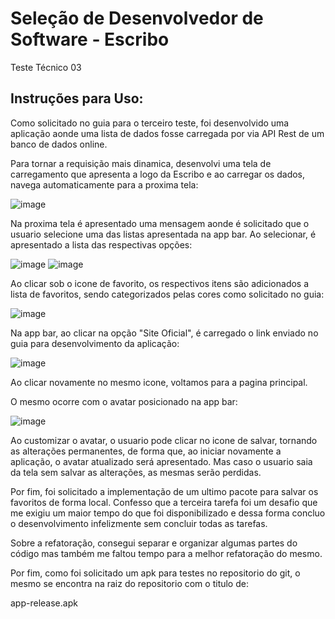 # Seleção de Desenvolvedor de Software - Escribo

Teste Técnico 03

## Instruções para Uso:

Como solicitado no guia para o terceiro teste, foi desenvolvido uma aplicação aonde uma lista de dados
fosse carregada por via API Rest de um banco de dados online.

Para tornar a requisição mais dinamica, desenvolvi uma tela de carregamento que apresenta a logo da Escribo
e ao carregar os dados, navega automaticamente para a proxima tela:

![image](https://user-images.githubusercontent.com/35077005/151684596-b5e58b4c-4999-44bc-8ccb-9618429b8bf8.png)

Na proxima tela é apresentado uma mensagem aonde é solicitado que o usuario selecione uma das listas
apresentada na app bar.
Ao selecionar, é apresentado a lista das respectivas opções:

![image](https://user-images.githubusercontent.com/35077005/151684632-5b688c35-f82c-43e9-9619-a07b97b3f63e.png)
![image](https://user-images.githubusercontent.com/35077005/151684644-52cb982a-ff2a-4891-a91e-91493b92d360.png)

Ao clicar sob o icone de favorito, os respectivos itens são adicionados a lista de favoritos, sendo categorizados
pelas cores como solicitado no guia:

![image](https://user-images.githubusercontent.com/35077005/151684676-d412d49b-19dd-4ba3-8760-42c69676bce7.png)

Na app bar, ao clicar na opção "Site Oficial", é carregado o link enviado no guia para desenvolvimento da aplicação:

![image](https://user-images.githubusercontent.com/35077005/151684696-2e54c1a0-7d7c-47bd-bc6d-325c1bb230ac.png)

Ao clicar novamente no mesmo icone, voltamos para a pagina principal.

O mesmo ocorre com o avatar posicionado na app bar:

![image](https://user-images.githubusercontent.com/35077005/151684707-09ad5210-55fe-41d6-b51d-1da7743bf16a.png)

Ao customizar o avatar, o usuario pode clicar no icone de salvar, tornando as alterações permanentes,
de forma que, ao iniciar novamente a aplicação, o avatar atualizado será apresentado.
Mas caso o usuario saia da tela sem salvar as alterações, as mesmas serão perdidas.


Por fim, foi solicitado a implementação de um ultimo pacote para salvar os favoritos de forma local.
Confesso que a terceira tarefa foi um desafio que me exigiu um maior tempo do que foi disponibilizado
e dessa forma concluo o desenvolvimento infelizmente sem concluir todas as tarefas.

Sobre a refatoração, consegui separar e organizar algumas partes do código mas também me faltou tempo
para a melhor refatoração do mesmo.

Por fim, como foi solicitado um apk para testes no repositorio do git, o mesmo se encontra na raiz do repositorio
com o titulo de:

app-release.apk

